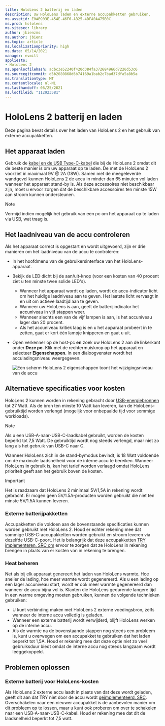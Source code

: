 ```yaml
---
title: HoloLens 2 batterij en laden
description: Uw HoloLens laden en externe accupakketten gebruiken.
ms.assetid: E0AB903E-454E-46F6-AB25-4DFA0A475B0C
ms.prod: hololens
ms.sitesec: library
author: jbienzms
ms.author: jbienz
ms.topic: article
ms.localizationpriority: high
ms.date: 05/14/2021
manager: evmill
appliesto:
- HoloLens 2
ms.openlocfilehash: acbc3e52240f420d384fa372684966d7220d53c6
ms.sourcegitcommit: d5b2080868d6b74169a1bab2c7bad37dfa5a8b5a
ms.translationtype: MT
ms.contentlocale: nl-NL
ms.lasthandoff: 06/25/2021
ms.locfileid: "112923581"
---
```

# <a name="hololens-2-battery-and-charging"></a>HoloLens 2 batterij en laden

Deze pagina bevat details over het laden van HoloLens 2 en het gebruik van externe accupakketten.

## <a name="charging-the-device"></a>Het apparaat laden

Gebruik de [kabel en de USB Type-C-kabel](https://www.microsoft.com/en-us/p/microsoft-hololens-2-usb-c-charger-cable/8vj21f2z8pk5?rtc=1) die bij de HoloLens 2 omdat dit de beste manier is om uw apparaat op te laden. De met de HoloLens 2 voorziet in maximaal 9V @ 2A (18W). Samen met de meegeleverde wandgevel kunnen HoloLens 2 de accu in minder dan 65 minuten vol laden wanneer het apparaat stand-by is. Als deze accessoires niet beschikbaar zijn, moet u ervoor zorgen dat de beschikbare accessoires ten minste 15W aan stroom kunnen ondersteunen.

> [!NOTE]
> Vermijd indien mogelijk het gebruik van een pc om het apparaat op te laden via USB, wat traag is.

## <a name="checking-the-battery-charge-level"></a>Het laadniveau van de accu controleren
Als het apparaat correct is opgestart en wordt uitgevoerd, zijn er drie manieren om het laadniveau van de accu te controleren:

- In het hoofdmenu van de gebruikersinterface van het HoloLens-apparaat.
- Bekijk de LED dicht bij de aan/uit-knop (voor een kosten van 40 procent ziet u ten minste twee solide LED's).
    - Wanneer het apparaat wordt op laden, wordt de accu-indicator licht om het huidige laadniveau aan te geven.  Het laatste licht vervaagt in en uit om actieve laadtijd aan te geven.
    - Wanneer uw HoloLens is aan, geeft de batterijindicator het accuniveau in vijf stappen weer.
    - Wanneer slechts een van de vijf lampen is aan, is het accuniveau lager dan 20 procent.
    - Als het accuniveau kritiek laag is en u het apparaat probeert in te zetten, gaat er kort één lampje knipperen en gaat u uit.
- Open verkenner op de host-pc **en** zoek uw HoloLens 2 aan de linkerkant onder **Deze pc.** Klik met de rechtermuisknop op het apparaat en selecteer **Eigenschappen.** In een dialoogvenster wordt het acculadingsniveau weergegeven.

   ![Een scherm HoloLens 2 eigenschappen toont het wijzigingsniveau van de accu](images/ResetRecovery2.png)

## <a name="alternative-charging-specifications"></a>Alternatieve specificaties voor kosten

HoloLens 2 kunnen worden in rekening gebracht door [USB-energiebronnen](https://www.usb.org/usb-charger-pd) tot 27 Watt. Als de bron ten minste 10 Watt kan leveren, kan de HoloLens-gebruiktijd worden verlengd (mogelijk voor onbepaalde tijd voor sommige workloads). 

> [!NOTE]
> Als u een USB-A-naar-USB-C-laadkabel gebruikt, worden de kosten beperkt tot 7,5 Watt. De gebruiktijd wordt nog steeds verlengd, maar niet zo lang als het gebruik van USB-C naar C.

Wanneer HoloLens zich in de stand-bymodus bevindt, is 18 Watt voldoende om de maximale laadsnelheid voor de interne accu te bereiken. Wanneer HoloLens in gebruik is, kan het tarief worden verlaagd omdat HoloLens prioriteit geeft aan het gebruik boven de kosten.

> [!IMPORTANT]
> Het is raadzaam dat HoloLens 2 minimaal 5V/1,5A in rekening wordt gebracht. Er mogen geen 5V/1.5A-producten worden gebruikt die niet ten minste 5V/1.5A kunnen leveren. 

### <a name="external-battery-packs"></a>Externe batterijpakketten

Accupakketten die voldoen aan de bovenstaande specificaties kunnen worden gebruikt met HoloLens 2. Houd er echter rekening mee dat sommige USB-C-accupakketten worden gebruikt en stroom leveren via dezelfde USB-C-poort. Het is belangrijk dat deze accupakketten [TRY implementeren. SRC om](https://usb.org/document-library/usb-type-cr-cable-and-connector-specification-revision-20) ervoor te zorgen dat ze HoloLens in rekening brengen in plaats van er kosten van in rekening te brengen. 

### <a name="managing-heat"></a>Heat beheren

Net als bij elk apparaat genereert het laden van HoloLens warmte. Hoe sneller de lading, hoe meer warmte wordt gegenereerd. Als u een lading op een lager accuniveau start, wordt er ook meer warmte gegenereerd dan wanneer de accu bijna vol is. Klanten die HoloLens gedurende langere tijd in een warme omgeving moeten gebruiken, kunnen de volgende technieken gebruiken:

- U kunt verbinding maken met HoloLens 2 externe voedingsbron, zelfs wanneer de interne accu volledig is geladen.
- Wanneer een externe batterij wordt verwijderd, blijft HoloLens werken op de interne accu.    
- Als de warmte na de bovenstaande stappen nog steeds een probleem is, kunt u overwegen om een accupakket te gebruiken dat het laden beperkt tot 1,5A. Houd er rekening mee dat deze optie niet zo veel gebruiksduur biedt omdat de interne accu nog steeds langzaam wordt leeggekoppeld.

## <a name="troubleshooting"></a>Problemen oplossen


### <a name="hololens-charges-external-battery"></a>Externe batterij voor HoloLens-kosten
Als HoloLens 2 externe accu laadt in plaats van dat deze wordt geladen, geeft dit aan dat TRY niet door de accu wordt [geïmplementeerd. SRC](https://usb.org/document-library/usb-type-cr-cable-and-connector-specification-revision-20). Overschakelen naar een nieuwer accupakket is de aanbevolen manier om dit probleem op te lossen, maar u kunt ook proberen om over te schakelen naar een USB-A-naar-USB-C-kabel. Houd er rekening mee dat dit de laadsnelheid beperkt tot 7,5 watt.
